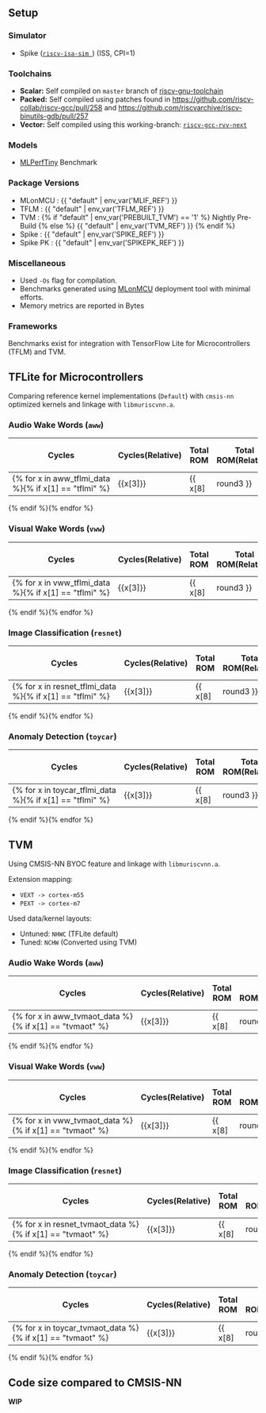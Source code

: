 ## Setup

### Simulator

- Spike ([`riscv-isa-sim `](https://github.com/riscv-software-src/riscv-isa-sim)) (ISS, CPI=1)

### Toolchains

- **Scalar:** Self compiled on `master` branch of [riscv-gnu-toolchain](https://github.com/riscv-collab/riscv-gnu-toolchain)
- **Packed:** Self compiled using patches found in https://github.com/riscv-collab/riscv-gcc/pull/258 and https://github.com/riscvarchive/riscv-binutils-gdb/pull/257
- **Vector:** Self compiled using this working-branch: [`riscv-gcc-rvv-next`](https://github.com/riscv-collab/riscv-gcc/tree/riscv-gcc-rvv-next)

### Models

- [MLPerfTiny](https://github.com/mlcommons/tiny) Benchmark

### Package Versions

- MLonMCU : {{ "default" | env_var('MLIF_REF') }}
- TFLM :  {{ "default" | env_var('TFLM_REF') }}
- TVM : {% if "default" | env_var('PREBUILT_TVM') == '1' %} Nightly Pre-Build {% else %} {{ "default" | env_var('TVM_REF') }} {% endif %}
- Spike : {{ "default" | env_var('SPIKE_REF') }}
- Spike PK : {{ "default" | env_var('SPIKEPK_REF') }}


### Miscellaneous

- Used `-Os` flag for compilation.
- Benchmarks generated using [MLonMCU](https://github.com/tum-ei-eda/mlonmcu) deployment tool with minimal efforts.
- Memory metrics are reported in Bytes

### Frameworks

Benchmarks exist for integration with TensorFlow Lite for Microcontrollers (TFLM) and TVM.

## TFLite for Microcontrollers

Comparing reference kernel implementations (`Default`) with `cmsis-nn` optimized kernels and linkage with `libmuriscvnn.a`.


### Audio Wake Words (`aww`)

|  Cycles   | Cycles(Relative) | Total ROM | Total ROM(Relative) | Total RAM | Total RAM(Relative) | ROM read-only | ROM code | VLEN | Kernels    | Extensions |
| --------- | ---------------- |---------- | ------------------- |---------- | ------------------- | ------------- | -------- | ---- | ---------- | ---------- |
{% for x in aww_tflmi_data %}{% if x[1] == "tflmi" %}| {{x[3]}} | {{ x[8] | round3 }} | {{x[4]}} | {{ x[9] | round3 }} | {{x[5]}} | {{ x[10] | round3 }} | {{x[6]}} | {{x[7]}} | {{x[11]}} |  {{x[12]}} | {{x[13]}} |
{% endif %}{% endfor %} 

### Visual Wake Words (`vww`)

|  Cycles   | Cycles(Relative) | Total ROM | Total ROM(Relative) | Total RAM | Total RAM(Relative) | ROM read-only | ROM code | VLEN | Kernels    | Extensions |
| --------- | ---------------- |---------- | ------------------- |---------- | ------------------- | ------------- | -------- | ---- | ---------- | ---------- |
{% for x in vww_tflmi_data %}{% if x[1] == "tflmi" %}| {{x[3]}} | {{ x[8] | round3 }} | {{x[4]}} | {{ x[9] | round3 }} | {{x[5]}} | {{ x[10] | round3 }} | {{x[6]}} | {{x[7]}} | {{x[11]}} |  {{x[12]}} | {{x[13]}} |
{% endif %}{% endfor %} 


### Image Classification (`resnet`)

|  Cycles   | Cycles(Relative) | Total ROM | Total ROM(Relative) | Total RAM | Total RAM(Relative) | ROM read-only | ROM code | VLEN | Kernels    | Extensions |
| --------- | ---------------- |---------- | ------------------- |---------- | ------------------- | ------------- | -------- | ---- | ---------- | ---------- |
{% for x in resnet_tflmi_data %}{% if x[1] == "tflmi" %}| {{x[3]}} | {{ x[8] | round3 }} | {{x[4]}} | {{ x[9] | round3 }} | {{x[5]}} | {{ x[10] | round3 }} | {{x[6]}} | {{x[7]}} | {{x[11]}} |  {{x[12]}} | {{x[13]}} |
{% endif %}{% endfor %} 

### Anomaly Detection (`toycar`)

|  Cycles   | Cycles(Relative) | Total ROM | Total ROM(Relative) | Total RAM | Total RAM(Relative) | ROM read-only | ROM code | VLEN | Kernels    | Extensions |
| --------- | ---------------- |---------- | ------------------- |---------- | ------------------- | ------------- | -------- | ---- | ---------- | ---------- |
{% for x in toycar_tflmi_data %}{% if x[1] == "tflmi" %}| {{x[3]}} | {{ x[8] | round3 }} | {{x[4]}} | {{ x[9] | round3 }} | {{x[5]}} | {{ x[10] | round3 }} | {{x[6]}} | {{x[7]}} | {{x[11]}} |  {{x[12]}} | {{x[13]}} |
{% endif %}{% endfor %} 

## TVM

Using CMSIS-NN BYOC feature and linkage with `libmuriscvnn.a`.

Extension mapping:
- `VEXT -> cortex-m55`
- `PEXT -> cortex-m7`

Used data/kernel layouts:
- Untuned: `NHWC` (TFLite default)
- Tuned: `NCHW` (Converted using TVM)

### Audio Wake Words (`aww`)

|  Cycles   | Cycles(Relative) | Total ROM | Total ROM(Relative) | Total RAM | Total RAM(Relative) | ROM read-only | ROM code | VLEN |  Layout   | Kernels    | Extensions |
| --------- | ---------------- |---------- | ------------------- |---------- | ------------------- | ------------- | -------- | ---- | --------- | ---------- | ---------- |
{% for x in aww_tvmaot_data %}{% if x[1] == "tvmaot" %}| {{x[3]}} | {{ x[8] | round3 }} | {{x[4]}} | {{ x[9] | round3 }} | {{x[5]}} | {{ x[10] | round3 }} | {{x[6]}} | {{x[7]}} | {{x[12]}} | {{x[11]}} | {{x[13]}} | {{x[14]}} |
{% endif %}{% endfor %} 

### Visual Wake Words (`vww`)

|  Cycles   | Cycles(Relative) | Total ROM | Total ROM(Relative) | Total RAM | Total RAM(Relative) | ROM read-only | ROM code | VLEN |  Layout   | Kernels    | Extensions |
| --------- | ---------------- |---------- | ------------------- |---------- | ------------------- | ------------- | -------- | ---- | --------- | ---------- | ---------- |
{% for x in vww_tvmaot_data %}{% if x[1] == "tvmaot" %}| {{x[3]}} | {{ x[8] | round3 }} | {{x[4]}} | {{ x[9] | round3 }} | {{x[5]}} | {{ x[10] | round3 }} | {{x[6]}} | {{x[7]}} | {{x[12]}} | {{x[11]}} | {{x[13]}} | {{x[14]}} |
{% endif %}{% endfor %} 

### Image Classification (`resnet`)

|  Cycles   | Cycles(Relative) | Total ROM | Total ROM(Relative) | Total RAM | Total RAM(Relative) | ROM read-only | ROM code | VLEN |  Layout   | Kernels    | Extensions |
| --------- | ---------------- |---------- | ------------------- |---------- | ------------------- | ------------- | -------- | ---- | --------- | ---------- | ---------- |
{% for x in resnet_tvmaot_data %}{% if x[1] == "tvmaot" %}| {{x[3]}} | {{ x[8] | round3 }} | {{x[4]}} | {{ x[9] | round3 }} | {{x[5]}} | {{ x[10] | round3 }} | {{x[6]}} | {{x[7]}} | {{x[12]}} | {{x[11]}} | {{x[13]}} | {{x[14]}} |
{% endif %}{% endfor %}

### Anomaly Detection (`toycar`)

|  Cycles   | Cycles(Relative) | Total ROM | Total ROM(Relative) | Total RAM | Total RAM(Relative) | ROM read-only | ROM code | VLEN |  Layout   | Kernels    | Extensions |
| --------- | ---------------- |---------- | ------------------- |---------- | ------------------- | ------------- | -------- | ---- | --------- | ---------- | ---------- |
{% for x in toycar_tvmaot_data %}{% if x[1] == "tvmaot" %}| {{x[3]}} | {{ x[8] | round3 }} | {{x[4]}} | {{ x[9] | round3 }} | {{x[5]}} | {{ x[10] | round3 }} | {{x[6]}} | {{x[7]}} | {{x[12]}} | {{x[11]}} | {{x[13]}} | {{x[14]}} |
{% endif %}{% endfor %}


## Code size compared to CMSIS-NN

**WIP**
